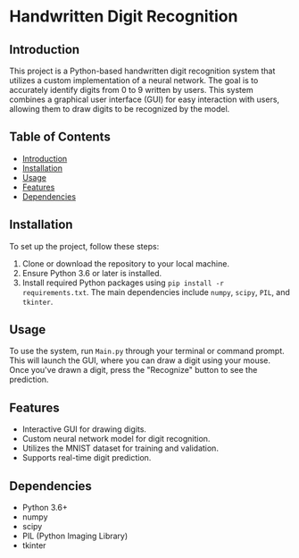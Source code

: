 
# Handwritten Digit Recognition

## Introduction
This project is a Python-based handwritten digit recognition system that utilizes a custom implementation of a neural network. The goal is to accurately identify digits from 0 to 9 written by users. This system combines a graphical user interface (GUI) for easy interaction with users, allowing them to draw digits to be recognized by the model.

## Table of Contents
- [Introduction](#introduction)
- [Installation](#installation)
- [Usage](#usage)
- [Features](#features)
- [Dependencies](#dependencies)


## Installation
To set up the project, follow these steps:
1. Clone or download the repository to your local machine.
2. Ensure Python 3.6 or later is installed.
3. Install required Python packages using `pip install -r requirements.txt`. The main dependencies include `numpy`, `scipy`, `PIL`, and `tkinter`.

## Usage
To use the system, run `Main.py` through your terminal or command prompt. This will launch the GUI, where you can draw a digit using your mouse. Once you've drawn a digit, press the "Recognize" button to see the prediction.

## Features
- Interactive GUI for drawing digits.
- Custom neural network model for digit recognition.
- Utilizes the MNIST dataset for training and validation.
- Supports real-time digit prediction.

## Dependencies
- Python 3.6+
- numpy
- scipy
- PIL (Python Imaging Library)
- tkinter



